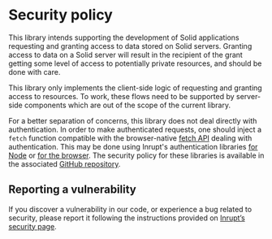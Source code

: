 # Security policy

This library intends supporting the development of Solid applications requesting
and granting access to data stored on Solid servers. Granting access to data on a
Solid server will result in the recipient of the grant getting some level of access
to potentially private resources, and should be done with care.

This library only implements the client-side logic of requesting and granting access
to resources. To work, these flows need to be supported by server-side components
which are out of the scope of the current library.

For a better separation of concerns, this library does not deal directly with
authentication. In order to make authenticated requests, one should inject a `fetch`
function compatible with the browser-native [fetch API](https://developer.mozilla.org/docs/Web/API/WindowOrWorkerGlobalScope/fetch#parameters)
dealing with authentication. This may be done using Inrupt's authentication libraries
[for Node](https://www.npmjs.com/package/@inrupt/solid-client-authn-node) or [for
the browser](https://www.npmjs.com/package/@inrupt/solid-client-authn-browser).
The security policy for these libraries is available in the associated [GitHub repository](https://github.com/inrupt/solid-client-authn-js/blob/main/SECURITY.md).

## Reporting a vulnerability

If you discover a vulnerability in our code, or experience a bug related to security,
please report it following the instructions provided on [Inrupt’s security page](https://inrupt.com/security/).
